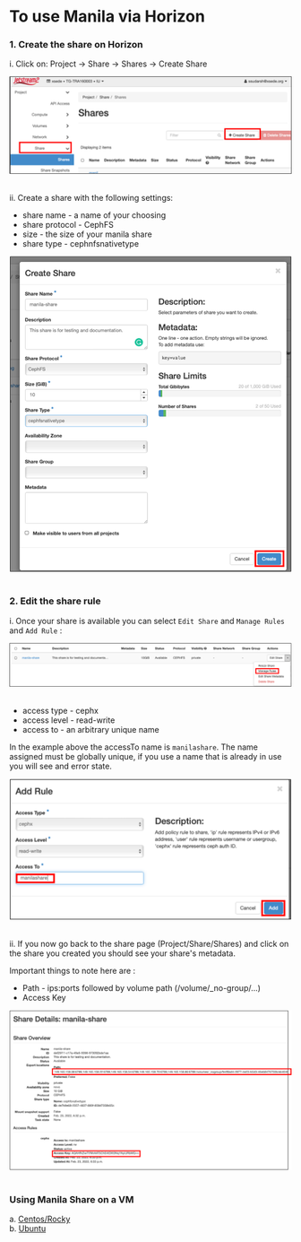 # To use Manila via Horizon

### 1. Create the share on Horizon

i. Click on:  Project  → Share → Shares → Create Share <br> 
    
![image](../images/JS2-manila1.png)  
&nbsp;  
  
ii. Create a share with the following settings:

- share name - a name of your choosing  
- share protocol - CephFS    
- size - the size of your manila share  
- share type - cephnfsnativetype  
  
![image](../images/JS2-manila2.png)  
&nbsp;  
    
### 2. Edit the share rule

i. Once your share is available you can select `Edit Share` and `Manage Rules` and `Add Rule` :  
   
![image](../images/JS2-manila3.png)  &nbsp;

- access type - cephx  
- access level - read-write  
- access to - an arbitrary unique name   


In the example above the accessTo name is `manilashare`. The name assigned must be globally unique, if you use a name that is already in use you will see and error state.   
  
![image](../images/JS2-manila4.png)  &nbsp;
  

ii.  If you now go back to the share page (Project/Share/Shares) and click on the share you created you should see your share's metadata.  
    
Important things to note here are :

- Path - ips:ports followed by volume path (/volume/\_no-group/...)
- Access Key 
  
    
 
![image](../images/JS2-manila5.png)  &nbsp;


### Using Manila Share on a VM

a. [Centos/Rocky](./manilaVM.md#2-a-configuring-a-centosrocky-instance)    
b. [Ubuntu](./manilaVM.md#2-b-configuring-a-ubuntu-instance)  

